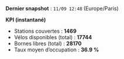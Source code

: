 **Dernier snapshot** : `11/09 12:48` (Europe/Paris)

**KPI (instantané)**

- Stations couvertes : **1469**
- Vélos disponibles (total) : **17744**
- Bornes libres (total) : **28170**
- Taux moyen d’occupation : **36.9 %**
